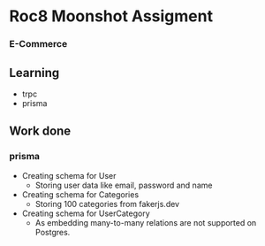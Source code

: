 # Roc8 Moonshot Assigment

### E-Commerce

## Learning

- trpc
- prisma

## Work done
### prisma
- Creating schema for User
  - Storing user data like email, password and name
- Creating schema for Categories
   - Storing 100 categories from fakerjs.dev
- Creating schema for UserCategory
   - As embedding many-to-many relations are not supported on Postgres.